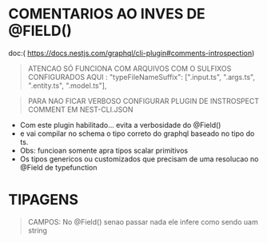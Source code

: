 # COMENTARIOS AO INVES DE @FIELD()
doc:( https://docs.nestjs.com/graphql/cli-plugin#comments-introspection)

> ATENCAO SÓ FUNCIONA COM ARQUIVOS COM O SULFIXOS CONFIGURADOS AQUI :
"typeFileNameSuffix": [".input.ts", ".args.ts", ".entity.ts", ".model.ts"],

> PARA NAO FICAR VERBOSO CONFIGURAR PLUGIN DE INSTROSPECT COMMENT EM NEST-CLI.JSON
- Com este plugin habilitado... evita a verbosidade do @Field() 
- e vai compilar no schema o tipo correto do graphql baseado no tipo do ts. 
- Obs: funcioan somente apra tipos scalar primitivos
- Os tipos genericos ou customizados que precisam de uma resolucao no @Field de typefunction

# TIPAGENS
> CAMPOS: No @Field() senao passar nada ele infere como sendo uam string